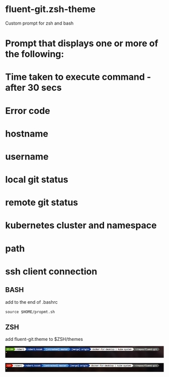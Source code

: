# fluent-git.zsh-theme

Custom prompt for zsh and bash

# Prompt that displays one or more of the following:
# Time taken to execute command - after 30 secs
# Error code
# hostname
# username
# local git status
# remote git status
# kubernetes cluster and namespace
# path
# ssh client connection


## BASH
add to the end of .bashrc

    source $HOME/propmt.sh

## ZSH
add fluent-git.theme to $ZSH/themes

![Prompt with timer](full.png?raw=true)

![Example with error](error.png?raw=true)
